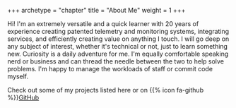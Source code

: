 +++
archetype = "chapter"
title = "About Me"
weight = 1
+++

Hi! I'm an extremely versatile and a quick learner with 20 years of experience creating patented telemetry and monitoring systems, integrating services, and efficiently creating value on anything I touch. I will go deep on any subject of interest, whether it's technical or not, just to learn something new. Curiosity is a daily adventure for me. I'm equally comfortable speaking nerd or business and can thread the needle between the two to help solve problems. I'm happy to manage the workloads of staff or commit code myself.

Check out some of my projects listed here or on {{% icon fa-github %}}[GitHub](https://github.com/petemyron)
